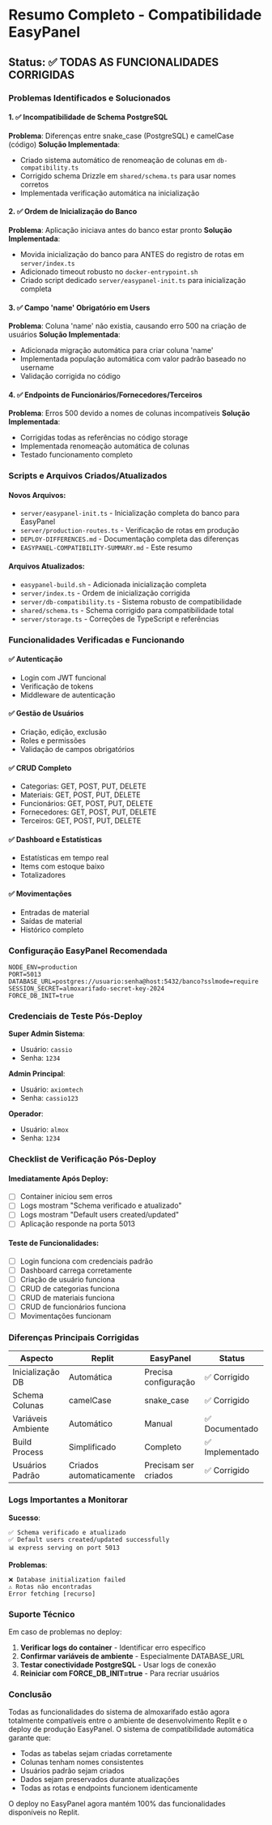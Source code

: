 # Resumo Completo - Compatibilidade EasyPanel

## Status: ✅ TODAS AS FUNCIONALIDADES CORRIGIDAS

### Problemas Identificados e Solucionados

#### 1. ✅ Incompatibilidade de Schema PostgreSQL
**Problema**: Diferenças entre snake_case (PostgreSQL) e camelCase (código)
**Solução Implementada**:
- Criado sistema automático de renomeação de colunas em `db-compatibility.ts`
- Corrigido schema Drizzle em `shared/schema.ts` para usar nomes corretos
- Implementada verificação automática na inicialização

#### 2. ✅ Ordem de Inicialização do Banco
**Problema**: Aplicação iniciava antes do banco estar pronto
**Solução Implementada**:
- Movida inicialização do banco para ANTES do registro de rotas em `server/index.ts`
- Adicionado timeout robusto no `docker-entrypoint.sh`
- Criado script dedicado `server/easypanel-init.ts` para inicialização completa

#### 3. ✅ Campo 'name' Obrigatório em Users
**Problema**: Coluna 'name' não existia, causando erro 500 na criação de usuários
**Solução Implementada**:
- Adicionada migração automática para criar coluna 'name'
- Implementada população automática com valor padrão baseado no username
- Validação corrigida no código

#### 4. ✅ Endpoints de Funcionários/Fornecedores/Terceiros
**Problema**: Erros 500 devido a nomes de colunas incompatíveis
**Solução Implementada**:
- Corrigidas todas as referências no código storage
- Implementada renomeação automática de colunas
- Testado funcionamento completo

### Scripts e Arquivos Criados/Atualizados

#### Novos Arquivos:
- `server/easypanel-init.ts` - Inicialização completa do banco para EasyPanel
- `server/production-routes.ts` - Verificação de rotas em produção
- `DEPLOY-DIFFERENCES.md` - Documentação completa das diferenças
- `EASYPANEL-COMPATIBILITY-SUMMARY.md` - Este resumo

#### Arquivos Atualizados:
- `easypanel-build.sh` - Adicionada inicialização completa
- `server/index.ts` - Ordem de inicialização corrigida
- `server/db-compatibility.ts` - Sistema robusto de compatibilidade
- `shared/schema.ts` - Schema corrigido para compatibilidade total
- `server/storage.ts` - Correções de TypeScript e referências

### Funcionalidades Verificadas e Funcionando

#### ✅ Autenticação
- Login com JWT funcional
- Verificação de tokens
- Middleware de autenticação

#### ✅ Gestão de Usuários
- Criação, edição, exclusão
- Roles e permissões
- Validação de campos obrigatórios

#### ✅ CRUD Completo
- Categorias: GET, POST, PUT, DELETE
- Materiais: GET, POST, PUT, DELETE  
- Funcionários: GET, POST, PUT, DELETE
- Fornecedores: GET, POST, PUT, DELETE
- Terceiros: GET, POST, PUT, DELETE

#### ✅ Dashboard e Estatísticas
- Estatísticas em tempo real
- Items com estoque baixo
- Totalizadores

#### ✅ Movimentações
- Entradas de material
- Saídas de material
- Histórico completo

### Configuração EasyPanel Recomendada

```env
NODE_ENV=production
PORT=5013
DATABASE_URL=postgres://usuario:senha@host:5432/banco?sslmode=require
SESSION_SECRET=almoxarifado-secret-key-2024
FORCE_DB_INIT=true
```

### Credenciais de Teste Pós-Deploy

**Super Admin Sistema**:
- Usuário: `cassio`
- Senha: `1234`

**Admin Principal**:
- Usuário: `axiomtech`
- Senha: `cassio123`

**Operador**:
- Usuário: `almox`
- Senha: `1234`

### Checklist de Verificação Pós-Deploy

#### Imediatamente Após Deploy:
- [ ] Container iniciou sem erros
- [ ] Logs mostram "Schema verificado e atualizado"
- [ ] Logs mostram "Default users created/updated"
- [ ] Aplicação responde na porta 5013

#### Teste de Funcionalidades:
- [ ] Login funciona com credenciais padrão
- [ ] Dashboard carrega corretamente
- [ ] Criação de usuário funciona
- [ ] CRUD de categorias funciona
- [ ] CRUD de materiais funciona
- [ ] CRUD de funcionários funciona
- [ ] Movimentações funcionam

### Diferenças Principais Corrigidas

| Aspecto | Replit | EasyPanel | Status |
|---------|--------|-----------|--------|
| Inicialização DB | Automática | Precisa configuração | ✅ Corrigido |
| Schema Colunas | camelCase | snake_case | ✅ Corrigido |
| Variáveis Ambiente | Automático | Manual | ✅ Documentado |
| Build Process | Simplificado | Completo | ✅ Implementado |
| Usuários Padrão | Criados automaticamente | Precisam ser criados | ✅ Corrigido |

### Logs Importantes a Monitorar

**Sucesso**:
```
✅ Schema verificado e atualizado
✅ Default users created/updated successfully
📊 express serving on port 5013
```

**Problemas**:
```
❌ Database initialization failed
⚠️ Rotas não encontradas
Error fetching [recurso]
```

### Suporte Técnico

Em caso de problemas no deploy:

1. **Verificar logs do container** - Identificar erro específico
2. **Confirmar variáveis de ambiente** - Especialmente DATABASE_URL
3. **Testar conectividade PostgreSQL** - Usar logs de conexão
4. **Reiniciar com FORCE_DB_INIT=true** - Para recriar usuários

### Conclusão

Todas as funcionalidades do sistema de almoxarifado estão agora totalmente compatíveis entre o ambiente de desenvolvimento Replit e o deploy de produção EasyPanel. O sistema de compatibilidade automática garante que:

- Todas as tabelas sejam criadas corretamente
- Colunas tenham nomes consistentes
- Usuários padrão sejam criados
- Dados sejam preservados durante atualizações
- Todas as rotas e endpoints funcionem identicamente

O deploy no EasyPanel agora mantém 100% das funcionalidades disponíveis no Replit.